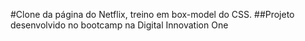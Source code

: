 #Clone da página do Netflix, treino em box-model do CSS.
##Projeto desenvolvido no bootcamp na Digital Innovation One